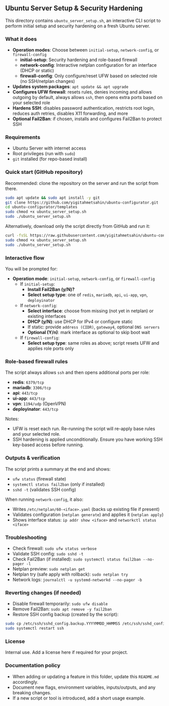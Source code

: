 ## Ubuntu Server Setup & Security Hardening

This directory contains `ubuntu_server_setup.sh`, an interactive CLI script to perform initial setup and security hardening on a fresh Ubuntu server.

### What it does
- **Operation modes**: Choose between `initial-setup`, `network-config`, or `firewall-config`
  - **initial-setup**: Security hardening and role-based firewall
  - **network-config**: Interactive netplan configuration for an interface (DHCP or static)
  - **firewall-config**: Only configure/reset UFW based on selected role (no SSH/netplan changes)
- **Updates system packages**: `apt update && apt upgrade`
- **Configures UFW firewall**: resets rules, denies incoming and allows outgoing by default, always allows `ssh`, then opens extra ports based on your selected role
- **Hardens SSH**: disables password authentication, restricts root login, reduces auth retries, disables X11 forwarding, and more
- **Optional Fail2Ban**: if chosen, installs and configures Fail2Ban to protect SSH

### Requirements
- Ubuntu Server with internet access
- Root privileges (run with `sudo`)
- `git` installed (for repo-based install)

### Quick start (GitHub repository)
Recommended: clone the repository on the server and run the script from there.

```bash
sudo apt update && sudo apt install -y git
git clone https://github.com/yigitahmetsahin/ubuntu-configurator.git
cd ubuntu-configurator/templates
sudo chmod +x ubuntu_server_setup.sh
sudo ./ubuntu_server_setup.sh
```

Alternatively, download only the script directly from GitHub and run it:

```bash
curl -fsSL https://raw.githubusercontent.com/yigitahmetsahin/ubuntu-configurator/main/ubuntu_server_setup.sh -o ubuntu_server_setup.sh
sudo chmod +x ubuntu_server_setup.sh
sudo ./ubuntu_server_setup.sh
```

### Interactive flow
You will be prompted for:
- **Operation mode**: `initial-setup`, `network-config`, or `firewall-config`
  - If `initial-setup`:
    - **Install Fail2Ban (y/N)?**
    - **Select setup type**: one of `redis`, `mariadb`, `api`, `ui-app`, `vpn`, `deployinator`
  - If `network-config`:
    - **Select interface**: choose from missing (not yet in netplan) or existing interfaces
    - **DHCP (y/N)**: use DHCP for IPv4 or configure static
    - If static: provide `address (CIDR)`, `gateway4`, optional `DNS servers`
    - **Optional (Y/n)**: mark interface as optional to skip boot wait
  - If `firewall-config`:
    - **Select setup type**: same roles as above; script resets UFW and applies role ports only

### Role-based firewall rules
The script always allows `ssh` and then opens additional ports per role:
- **redis**: `6379/tcp`
- **mariadb**: `3306/tcp`
- **api**: `443/tcp`
- **ui-app**: `443/tcp`
- **vpn**: `1194/udp` (OpenVPN)
- **deployinator**: `443/tcp`

Notes:
- UFW is reset each run. Re-running the script will re-apply base rules and your selected role.
- SSH hardening is applied unconditionally. Ensure you have working SSH key-based access before running.

### Outputs & verification
The script prints a summary at the end and shows:
- `ufw status` (firewall state)
- `systemctl status fail2ban` (only if installed)
- `sshd -t` (validates SSH config)

When running `network-config`, it also:
- Writes `/etc/netplan/60-<iface>.yaml` (backs up existing file if present)
- Validates configuration (`netplan generate`) and applies it (`netplan apply`)
- Shows interface status: `ip addr show <iface>` and `networkctl status <iface>`

### Troubleshooting
- Check firewall: `sudo ufw status verbose`
- Validate SSH config: `sudo sshd -t`
- Check Fail2Ban (if installed): `sudo systemctl status fail2ban --no-pager -l`
 - Netplan preview: `sudo netplan get`
 - Netplan try (safe apply with rollback): `sudo netplan try`
 - Network logs: `journalctl -u systemd-networkd --no-pager -b`

### Reverting changes (if needed)
- Disable firewall temporarily: `sudo ufw disable`
- Remove Fail2Ban: `sudo apt remove -y fail2ban`
- Restore SSH config backup (created by the script):
```bash
sudo cp /etc/ssh/sshd_config.backup.YYYYMMDD_HHMMSS /etc/ssh/sshd_config
sudo systemctl restart ssh
```

### License
Internal use. Add a license here if required for your project.


### Documentation policy
- When adding or updating a feature in this folder, update this `README.md` accordingly.
- Document new flags, environment variables, inputs/outputs, and any breaking changes.
- If a new script or tool is introduced, add a short usage example.

